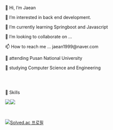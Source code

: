 <p>👋 Hi, I’m Jaean<p>
<p>👀 I’m interested in back end development.</p>
<p>🌱 I’m currently learning Springboot and Javascript</p>
<p>💞️ I’m looking to collaborate on ...</p>
<p>📫 How to reach me ... jaean1999@naver.com</p>
<p>🦅 attending Pusan National University</P>
<p>📖 studying Computer Science and Engineering<p>
<br><br>
<p>🙌 Skills</p>
<div style="display:flex;">
<img src="https://img.shields.io/badge/Python-3776AB?style=flat-square&logo=Python&logoColor=white" />
<img src="https://img.shields.io/badge/Java-007396?style=flat-square&logo=Java&logoColor=white" />
</div>
<br><br>

[![Solved.ac
프로필](http://mazassumnida.wtf/api/v2/generate_badge?boj=jaean1999)](https://solved.ac/jaean1999)


<!---
JaeanHan/JaeanHan is a ✨ special ✨ repository because its `README.md` (this file) appears on your GitHub profile.
You can click the Preview link to take a look at your changes.
--->
